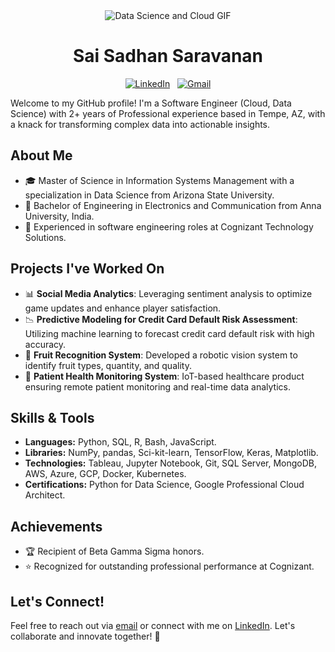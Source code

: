 <div align="center">
  <img src="https://media.giphy.com/media/USV0ym3bVWQJJmNu3N/giphy.gif" alt="Data Science and Cloud GIF">
</div>

<h1 align="center">Sai Sadhan Saravanan</h1>

<p align="center">
  <a href="https://www.linkedin.com/in/saisadhan/"><img src="https://img.shields.io/badge/LinkedIn--_.svg?style=social&logo=linkedin" alt="LinkedIn"></a>&nbsp;&nbsp;
  <a href="mailto:saisadhan98@gmail.com"><img src="https://img.shields.io/badge/Gmail--_.svg?style=social&logo=gmail" alt="Gmail"></a>
</p>

Welcome to my GitHub profile! I'm a Software Engineer (Cloud, Data Science) with 2+ years of Professional experience based in Tempe, AZ, with a knack for transforming complex data into actionable insights.

## About Me
- 🎓 Master of Science in Information Systems Management with a specialization in Data Science from Arizona State University.
- 🚀 Bachelor of Engineering in Electronics and Communication from Anna University, India.
- 💼 Experienced in software engineering roles at Cognizant Technology Solutions.

## Projects I've Worked On
- 📊 **Social Media Analytics**: Leveraging sentiment analysis to optimize game updates and enhance player satisfaction.
- 📉 **Predictive Modeling for Credit Card Default Risk Assessment**: Utilizing machine learning to forecast credit card default risk with high accuracy.
- 🍎 **Fruit Recognition System**: Developed a robotic vision system to identify fruit types, quantity, and quality.
- 🏥 **Patient Health Monitoring System**: IoT-based healthcare product ensuring remote patient monitoring and real-time data analytics.

## Skills & Tools
- **Languages:** Python, SQL, R, Bash, JavaScript.
- **Libraries:** NumPy, pandas, Sci-kit-learn, TensorFlow, Keras, Matplotlib.
- **Technologies:** Tableau, Jupyter Notebook, Git, SQL Server, MongoDB, AWS, Azure, GCP, Docker, Kubernetes.
- **Certifications:** Python for Data Science, Google Professional Cloud Architect.

## Achievements
- 🏆 Recipient of Beta Gamma Sigma honors.
- ⭐ Recognized for outstanding professional performance at Cognizant.

## Let's Connect!
Feel free to reach out via [email](mailto:saisadhan98@gmail.com) or connect with me on [LinkedIn](https://www.linkedin.com/in/saisadhan/). Let's collaborate and innovate together! 🚀
